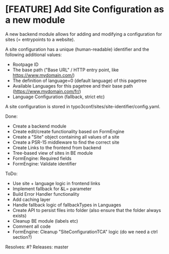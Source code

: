 # [FEATURE] Add Site Configuration as a new module

A new backend module allows for adding and modifying a configuration for sites
(= entrypoints to a website).

A site configuration has a unique (human-readable) identifier and the following
additional values:

- Rootpage ID
- The base path ("Base URL" / HTTP entry point, like https://www.mydomain.com/)
- The definition of language=0 (default language) of this pagetree
- Available Languages for this pagetree and their base path (https://www.mydomain.com/fr/)
- Language Configuration (fallback, strict etc)

A site configuration is stored in typo3conf/sites/site-identifier/config.yaml.

Done:
- Create a backend module
- Create edit/create functionality based on FormEngine
- Create a "Site" object containing all values of a site
- Create a PSR-15 middleware to find the correct site
- Create Links to the frontend from backend
- Tree-based view of sites in BE module
- FormEngine: Required fields
- FormEngine: Validate identifier

ToDo:
- Use site + language logic in frontend links
- Implement fallback for &L= parameter
- Build Error Handler functionality
- Add caching layer
- Handle fallback logic of fallbackTypes in Languages
- Create API to persist files into folder (also ensure that the folder always exists)
- Cleanup BE module (labels etc)
- Comment all code
- FormEngine: Cleanup "SiteConfigurationTCA" logic (do we need a ctrl section?)

Resolves: #?
Releases: master